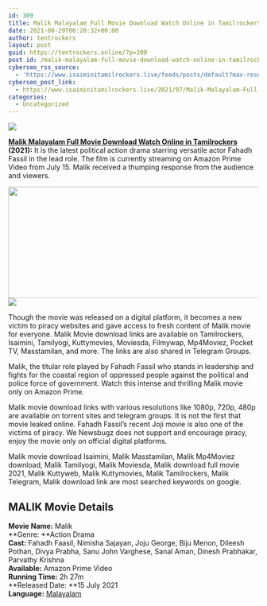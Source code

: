 ```yaml
---
id: 309
title: Malik Malayalam Full Movie Download Watch Online in Tamilrockers
date: 2021-08-29T06:20:32+00:00
author: tentrockers
layout: post
guid: https://tentrockers.online/?p=309
post id: /malik-malayalam-full-movie-download-watch-online-in-tamilrockers/
cyberseo_rss_source:
  - 'https://www.isaiminitamilrockers.live/feeds/posts/default?max-results=150&start-index=1'
cyberseo_post_link:
  - https://www.isaiminitamilrockers.live/2021/07/Malik-Malayalam-Full-Movie-Download-Watch-Online.html
categories:
  - Uncategorized
---
```

<div class="media_block">
  <img src="https://1.bp.blogspot.com/-7csI2LGrUw4/YO-fvz5CU4I/AAAAAAAABBw/2CgGrAIHWEgd2-3y2p_XOpjCzw7Sf_nmQCLcBGAsYHQ/s72-w507-h224-c/malik-movie-malayalam.jpg" class="media_thumbnail" />
</div>

<meta content="Malik Malayalam Full Movie Download Watch Online in Tamilrockers (2021): &nbsp;It is the latest political action drama starring versatile actor ..." name="twitter:description" />

  


<center>
</center>

**<a href="https://www.tamilrockers.co.nz/malik-malayalam-full-movie-download-watch-online-in-tamilrockers/" target="_blank" rel="noopener">Malik Malayalam Full Movie Download Watch Online in Tamilrockers</a> (2021):**&nbsp;It is the latest political action drama starring versatile actor Fahadh Fassil in the lead role. The film is currently streaming on Amazon Prime Video from July 15. Malik received a thumping response from the audience and viewers.

<div class="separator">
  <a href="https://1.bp.blogspot.com/-7csI2LGrUw4/YO-fvz5CU4I/AAAAAAAABBw/2CgGrAIHWEgd2-3y2p_XOpjCzw7Sf_nmQCLcBGAsYHQ/s1228/malik-movie-malayalam.jpg" imageanchor="1"><img loading="lazy" border="0" data-original-height="691" data-original-width="1228" height="224" src="https://1.bp.blogspot.com/-7csI2LGrUw4/YO-fvz5CU4I/AAAAAAAABBw/2CgGrAIHWEgd2-3y2p_XOpjCzw7Sf_nmQCLcBGAsYHQ/w507-h224/malik-movie-malayalam.jpg" width="507" /></a>
</div>



<div class="separator">
  <a href="https://www.tamilrockers.co.nz/malik-malayalam-full-movie-download-watch-online-in-tamilrockers/" imageanchor="1"><img border="0" data-original-height="250" data-original-width="300" src="https://1.bp.blogspot.com/-nfbzYVobUik/YMlpOerzdgI/AAAAAAAAA3Y/aAupsOUs_WMY6Lv7R1OtZhI6OqaRh-YAwCPcBGAYYCw/s0/e854879156f0849f3d27a89db88ed039.png" /></a>
</div>

Though the movie was released on a digital platform, it becomes a new victim to piracy websites and gave access to fresh content of Malik movie for everyone. Malik Movie download links are available on Tamilrockers, Isaimini, Tamilyogi, Kuttymovies, Moviesda, Filmywap, Mp4Moviez, Pocket TV, Masstamilan, and more. The links are also shared in Telegram Groups.

Malik, the titular role played by Fahadh Fassil who stands in leadership and fights for the coastal region of oppressed people against the political and police force of government. Watch this intense and thrilling Malik movie only on Amazon Prime.

Malik movie download links with various resolutions like 1080p, 720p, 480p are available on torrent sites and telegram groups. It is not the first that movie leaked online. Fahadh Fassil’s recent&nbsp;Joji movie&nbsp;is also one of the victims of piracy. We Newsbugz does not support and encourage piracy, enjoy the movie only on official digital platforms.

Malik movie download Isaimini, Malik Masstamilan, Malik Mp4Moviez download, Malik Tamilyogi, Malik Moviesda, Malik download full movie 2021, Malik Kuttyweb, Malik Kuttymovies, Malik Tamilrockers, Malik Telegram, Malik download link are most searched keywords on google.

## MALIK Movie Details

**Movie Name:**&nbsp;Malik  
**Genre:&nbsp;**Action Drama  
**Cast:**&nbsp;Fahadh Faasil,&nbsp;Nimisha Sajayan, Joju George, Biju Menon,&nbsp;Dileesh Pothan, Divya Prabha, Sanu John Varghese, Sanal Aman, Dinesh Prabhakar, Parvathy Krishna  
**Available:**&nbsp;Amazon Prime Video  
**Running Time:**&nbsp;2h 27m  
**Released Date:&nbsp;**15 July 2021  
**Language:**&nbsp;[Malayalam](https://www.tamilrockers.co.nz/saras-malayalam-full-movie-download-tamilrockers/)

<center>
</center>